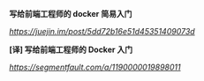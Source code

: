 **写给前端工程师的 docker 简易入门**

*https://juejin.im/post/5dd72b16e51d45351409073d*



**[译] 写给前端工程师的 Docker 入门**

*https://segmentfault.com/a/1190000019898011*

